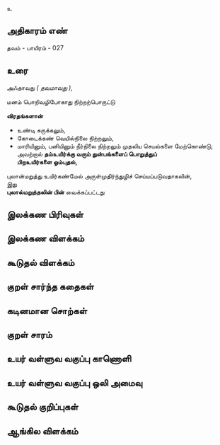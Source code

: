 உ


## அதிகாரம் எண்

தவம் - பாயிரம் - 027

## உரை

அஃதாவது _( தவமாவது )_,  

மனம் பொறிவழிபோகாது நிற்றற்பொருட்டு  

**விரதங்களான்**  
* உண்டி சுருக்கலும்,  
* கோடைக்கண் வெயில்நிலை நிற்றலும்,  
* மாரியினும், பனியினும் நீர்நிலை நிற்றலும் முதலிய செயல்களை மேற்கொண்டு,  
அவற்றால் **தம்உயிர்க்கு வரும் துன்பங்களைப் பொறுத்துப்  
பிறஉயிர்களை ஓம்புதல்,**  

புலான்மறுத்து உயிர்கண்மேல் அருள்முதிர்ந்துழிச் செய்யப்படுவதாகலின்,  
இது  
**புலால்மறுத்தலின் பின்** வைக்கப்பட்டது
## இலக்கண பிரிவுகள் 


## இலக்கண விளக்கம்


## கூடுதல் விளக்கம்


## குறள் சார்ந்த கதைகள் 


## கடினமான சொற்கள்


## குறள் சாரம் 


## உயர் வள்ளுவ வகுப்பு காணொளி


## உயர் வள்ளுவ வகுப்பு ஒலி அமைவு 


## கூடுதல் குறிப்புகள்


## ஆங்கில விளக்கம்


